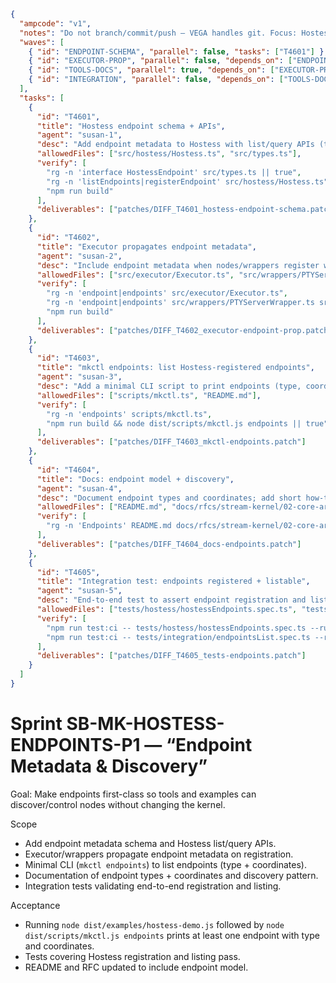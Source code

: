 
```json
{
  "ampcode": "v1",
  "notes": "Do not branch/commit/push — VEGA handles git. Focus: Hostess endpoint metadata. Keep changes minimal and aligned with existing style.",
  "waves": [
    { "id": "ENDPOINT-SCHEMA", "parallel": false, "tasks": ["T4601"] },
    { "id": "EXECUTOR-PROP", "parallel": false, "depends_on": ["ENDPOINT-SCHEMA"], "tasks": ["T4602"] },
    { "id": "TOOLS-DOCS", "parallel": true, "depends_on": ["EXECUTOR-PROP"], "tasks": ["T4603", "T4604"] },
    { "id": "INTEGRATION", "parallel": false, "depends_on": ["TOOLS-DOCS"], "tasks": ["T4605"] }
  ],
  "tasks": [
    {
      "id": "T4601",
      "title": "Hostess endpoint schema + APIs",
      "agent": "susan-1",
      "desc": "Add endpoint metadata to Hostess with list/query APIs (types + storage).",
      "allowedFiles": ["src/hostess/Hostess.ts", "src/types.ts"],
      "verify": [
        "rg -n 'interface HostessEndpoint' src/types.ts || true",
        "rg -n 'listEndpoints|registerEndpoint' src/hostess/Hostess.ts",
        "npm run build"
      ],
      "deliverables": ["patches/DIFF_T4601_hostess-endpoint-schema.patch"]
    },
    {
      "id": "T4602",
      "title": "Executor propagates endpoint metadata",
      "agent": "susan-2",
      "desc": "Include endpoint metadata when nodes/wrappers register with Hostess.",
      "allowedFiles": ["src/executor/Executor.ts", "src/wrappers/PTYServerWrapper.ts", "src/wrappers/ExternalServerWrapper.ts"],
      "verify": [
        "rg -n 'endpoint|endpoints' src/executor/Executor.ts",
        "rg -n 'endpoint|endpoints' src/wrappers/PTYServerWrapper.ts src/wrappers/ExternalServerWrapper.ts",
        "npm run build"
      ],
      "deliverables": ["patches/DIFF_T4602_executor-endpoint-prop.patch"]
    },
    {
      "id": "T4603",
      "title": "mkctl endpoints: list Hostess-registered endpoints",
      "agent": "susan-3",
      "desc": "Add a minimal CLI script to print endpoints (type, coordinates).",
      "allowedFiles": ["scripts/mkctl.ts", "README.md"],
      "verify": [
        "rg -n 'endpoints' scripts/mkctl.ts",
        "npm run build && node dist/scripts/mkctl.js endpoints || true"
      ],
      "deliverables": ["patches/DIFF_T4603_mkctl-endpoints.patch"]
    },
    {
      "id": "T4604",
      "title": "Docs: endpoint model + discovery",
      "agent": "susan-4",
      "desc": "Document endpoint types and coordinates; add short how-to in README and core architecture RFC.",
      "allowedFiles": ["README.md", "docs/rfcs/stream-kernel/02-core-architecture.md"],
      "verify": [
        "rg -n 'Endpoints' README.md docs/rfcs/stream-kernel/02-core-architecture.md"
      ],
      "deliverables": ["patches/DIFF_T4604_docs-endpoints.patch"]
    },
    {
      "id": "T4605",
      "title": "Integration test: endpoints registered + listable",
      "agent": "susan-5",
      "desc": "End-to-end test to assert endpoint registration and listing via Hostess.",
      "allowedFiles": ["tests/hostess/hostessEndpoints.spec.ts", "tests/integration/endpointsList.spec.ts"],
      "verify": [
        "npm run test:ci -- tests/hostess/hostessEndpoints.spec.ts --run",
        "npm run test:ci -- tests/integration/endpointsList.spec.ts --run || true"
      ],
      "deliverables": ["patches/DIFF_T4605_tests-endpoints.patch"]
    }
  ]
}
```

# Sprint SB-MK-HOSTESS-ENDPOINTS-P1 — “Endpoint Metadata & Discovery”

Goal: Make endpoints first-class so tools and examples can discover/control nodes without changing the kernel.

Scope
- Add endpoint metadata schema and Hostess list/query APIs.
- Executor/wrappers propagate endpoint metadata on registration.
- Minimal CLI (`mkctl endpoints`) to list endpoints (type + coordinates).
- Documentation of endpoint types + coordinates and discovery pattern.
- Integration tests validating end-to-end registration and listing.

Acceptance
- Running `node dist/examples/hostess-demo.js` followed by `node dist/scripts/mkctl.js endpoints` prints at least one endpoint with type and coordinates.
- Tests covering Hostess registration and listing pass.
- README and RFC updated to include endpoint model.
